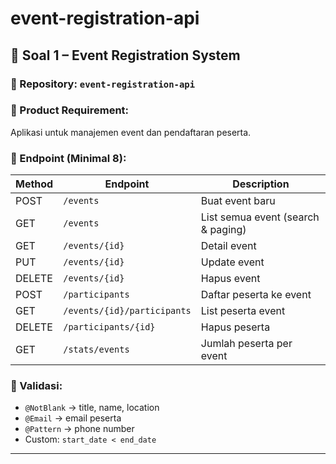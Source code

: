 # event-registration-api

## 🧩 Soal 1 – Event Registration System

### 📁 Repository: `event-registration-api`

### 🎯 Product Requirement:

Aplikasi untuk manajemen event dan pendaftaran peserta.

### 📡 Endpoint (Minimal 8):

| Method | Endpoint                    | Description                        |
| ------ | --------------------------- | ---------------------------------- |
| POST   | `/events`                   | Buat event baru                    |
| GET    | `/events`                   | List semua event (search & paging) |
| GET    | `/events/{id}`              | Detail event                       |
| PUT    | `/events/{id}`              | Update event                       |
| DELETE | `/events/{id}`              | Hapus event                        |
| POST   | `/participants`             | Daftar peserta ke event            |
| GET    | `/events/{id}/participants` | List peserta event                 |
| DELETE | `/participants/{id}`        | Hapus peserta                      |
| GET    | `/stats/events`             | Jumlah peserta per event           |

### 🧪 Validasi:

- `@NotBlank` → title, name, location
- `@Email` → email peserta
- `@Pattern` → phone number
- Custom: `start_date < end_date`

---

